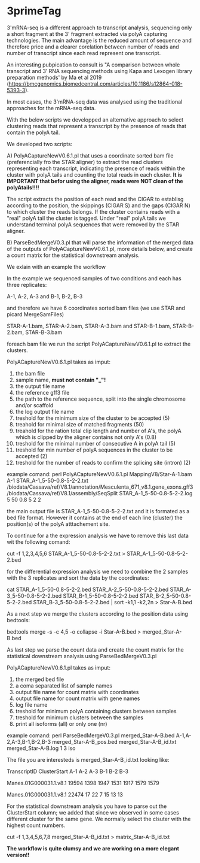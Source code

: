 # 3primeTag

3'mRNA-seq is a different approach to transcript analysis, sequencing only a short fragment at the 3' fragment extracted via polyA capturing technologies. The main advantage is the reduced amount of sequence and therefore price and a clearer corelation between number of reads and number of transcript since each read represent one transcript.

An interesting pubpication to consult is "A comparison between whole transcript and 3’ RNA sequencing methods using Kapa and Lexogen library preparation methods' by Ma et al 2019 (https://bmcgenomics.biomedcentral.com/articles/10.1186/s12864-018-5393-3).

In most cases, the 3'mRNA-seq data was analysed using the traditional approaches for the mRNA-seq data.

With the below scripts we developped an alternative approach to select clustering reads that represent a transcript by the presence of reads that contain the polyA tail.

We developed two scripts:

A) PolyACaptureNewV0.6.1.pl that uses a coordinate sorted bam file (preferencially fro the STAR aligner) to extract the read clusters representing each transcript, indicating the presence of reads within the cluster with polyA tails and counting the total reads in each cluster. **It is IMPORTANT that befor using the aligner, reads were NOT clean of the polyAtails!!!!**

The script extracts the position of each read and the CIGAR to establisg according to the position, the skippings (CIGAR S) and the gaps (CIGAR N) to which cluster the reads belongs. If the cluster contains reads with a "real" polyA tail the cluster is tagged. Under "real" polyA tails we understand terminal polyA sequences that were removed by the STAR aligner.

B) ParseBedMergeV0.3.pl that will parse the information of the merged data of the outputs of PolyACaptureNewV0.6.1.pl, more details below, and create a count matrix for the statistical downstream analysis.

We exlain with an example the workflow

In the example we sequenced samples of two conditions and each has three replicates:

A-1, A-2, A-3 and B-1, B-2, B-3

and therefore we have 6 coordinates sorted bam files (we use STAR and picard MergeSamFiles)

STAR-A-1.bam, STAR-A-2.bam, STAR-A-3.bam and STAR-B-1.bam, STAR-B-2.bam, STAR-B-3.bam

foreach bam file we run the script PolyACaptureNewV0.6.1.pl to extract the clusters.

PolyACaptureNewV0.6.1.pl takes as imput:
1) the bam file
2) sample name, **must not contain "_"!**
3) the output file name
4) the reference gff3 file
5) the path to the reference sequence, split into the single chromosome and/or scaffold
6) the log output file name
7) treshold for the minimum size of the cluster to be accepted (5)
8) treahold for minimal size of matched fragments (50)
9) treahold for the ration total clip length and number of A's, the polyA which is clipped by the aligner contains not only A's (0.8)
10) treshold for the minimal number of consecutive A in polyA tail (5)
11) treshold for min number of polyA sequences in the cluster to be accepted (2)
12) treshold for the number of reads to confirm the splicing site (intron) (2)

example comand:
perl PolyACaptureNewV0.6.1.pl MappingV8/Star-A-1.bam A-1 STAR_A-1_5-50-0.8-5-2-2.txt /biodata/Cassava/ref/V8.1/annotation/Mesculenta_671_v8.1.gene_exons.gff3 /biodata/Cassava/ref/V8.1/assembly/SeqSplit STAR_A-1_5-50-0.8-5-2-2.log 5 50 0.8 5 2 2

the main output file is STAR_A-1_5-50-0.8-5-2-2.txt and it is formated as a bed file format. However it contains at the end of each line (cluster) the position(s) of the polyA atttachement site.

To continue for a the expression analysis we have to remove this last data wit the following comand:

cut -f 1,2,3,4,5,6 STAR_A-1_5-50-0.8-5-2-2.txt > STAR_A-1_5-50-0.8-5-2-2.bed

for the differential expression analysis we need to combine the 2 samples with the 3 replicates and sort the data by the coordinates:

cat STAR_A-1_5-50-0.8-5-2-2.bed STAR_A-2_5-50-0.8-5-2-2.bed STAR_A-3_5-50-0.8-5-2-2.bed STAR_B-1_5-50-0.8-5-2-2.bed STAR_B-2_5-50-0.8-5-2-2.bed STAR_B-3_5-50-0.8-5-2-2.bed   | sort -k1,1 -k2,2n > Star-A-B.bed

As a next step we merge the clusters according to the position data using bedtools:

bedtools merge -s -c 4,5 -o collapse -i Star-A-B.bed > merged_Star-A-B.bed

As last step we parse the count data and create the count matrix for the statistical downstream analysis using ParseBedMergeV0.3.pl

PolyACaptureNewV0.6.1.pl takes as imput:
1) the merged bed file
2) a coma separated list of sample names
3) output file name for count matrix with coordinates
4) output file name for count matrix with gene names
5) log file name
6) treshold for minimum polyA containing clusters between samples
7) treshold for minimum clusters between the samples
8) print all isoforms (all) or only one (nr)

example comand:
perl ParseBedMergeV0.3.pl merged_Star-A-B.bed A-1,A-2,A-3,B-1,B-2,B-3 merged_Star-A-B_pos.bed merged_Star-A-B_id.txt merged_Star-A-B.log 1 3 iso

The file you are interesteds is merged_Star-A-B_id.txt looking like:

TranscriptID	ClusterStart	 A-1  A-2  A-3  B-1  B-2  B-3

Manes.01G000031.1.v8.1	19594	1398	1947	1531	1917	1579	1579

Manes.01G000031.1.v8.1	22474	17	22	7	15	13	13

For the statistical downstream analysis you have to parse out the ClusterStart column; we added that since we observed in some cases different cluster for the same gene. We normally select the clsuter with the highest count numbers.

cut -f 1,3,4,5,6,7,8 merged_Star-A-B_id.txt > matrix_Star-A-B_id.txt

**The workflow is quite clumsy and we are working on a more elegant version!!**

